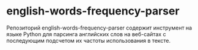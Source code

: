 # english-words-frequency-parser
Репозиторий english-words-frequency-parser содержит инструмент на языке Python для парсинга английских слов на веб-сайтах с последующим подсчетом их частоты использования в тексте.
